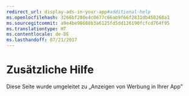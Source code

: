 ```yaml
---
redirect_url: display-ads-in-your-app#additional-help
ms.openlocfilehash: 3266bf280e4c0677c66ab9f66f2831db450268a1
ms.sourcegitcommit: a9e4be98688b3a6125fd5dd126190fcfcd764f95
ms.translationtype: HT
ms.contentlocale: de-DE
ms.lasthandoff: 07/21/2017
---
```

# <a name="additional-help"></a>Zusätzliche Hilfe

Diese Seite wurde umgeleitet zu „Anzeigen von Werbung in Ihrer App”

 

 
